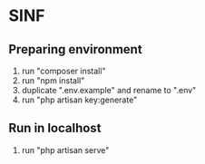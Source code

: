 # SINF

## Preparing environment
1. run "composer install"
2. run "npm install"
3. duplicate ".env.example" and rename to ".env"
4. run "php artisan key:generate"

## Run in localhost
1. run "php artisan serve"
